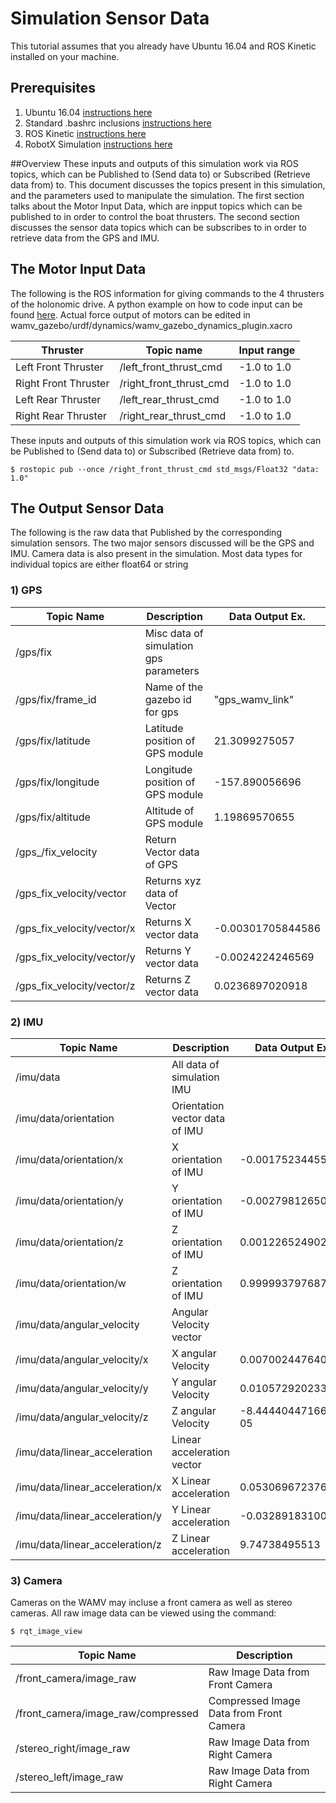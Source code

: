 # Simulation Sensor Data

This tutorial assumes that you already have Ubuntu 16.04 and ROS Kinetic installed on your machine.

## Prerequisites

1. Ubuntu 16.04 [instructions here](https://github.com/riplaboratory/Kanaloa/blob/master/Tutorials/SoftwareInstallation/Ubuntu16.04/readme.md)
2. Standard .bashrc inclusions [instructions here](https://github.com/riplaboratory/Kanaloa/blob/master/Tutorials/SoftwareInstallation/.bashrc_inclusions/readme.md)
3. ROS Kinetic [instructions here](https://github.com/riplaboratory/Kanaloa/blob/master/Tutorials/SoftwareInstallation/ROS/Kinetic/readme.md)
4. RobotX Simulation [instructions here](https://github.com/riplaboratory/Kanaloa/blob/master/Tutorials/SoftwareInstallation/RobotX%20Simulation/readme.md)

##Overview
These inputs and outputs of this simulation work via ROS topics, which can be Published to (Send data to) or Subscribed (Retrieve data from) to. This document discusses the topics present in this simulation, and the parameters used to manipulate the simulation. The first section talks about the Motor Input Data, which are inpput topics which can be published to in order to control the boat thrusters. The second section discusses the sensor data topics which can be subscribes to in order to retrieve data from the GPS and IMU. 

## The Motor Input Data
The following is the ROS information for giving commands to the 4 thrusters of the holonomic drive. A python example on how to code input can be found [here](https://github.com/riplaboratory/Kanaloa/blob/master/Tutorials/SoftwareInstallation/RobotX%20Simulation/vmrc_ws/src/vmrc/scripts/test_publisher_holonomic.py). Actual force output of motors can be edited in wamv_gazebo/urdf/dynamics/wamv_gazebo_dynamics_plugin.xacro

Thruster  | Topic name | Input range
------------- | ------------- | -------------
Left Front Thruster | /left_front_thrust_cmd  | -1.0 to 1.0
Right Front Thruster | /right_front_thrust_cmd  | -1.0 to 1.0
Left Rear Thruster | /left_rear_thrust_cmd  | -1.0 to 1.0
Right Rear Thruster | /right_rear_thrust_cmd  | -1.0 to 1.0

These inputs and outputs of this simulation work via ROS topics, which can be Published to (Send data to) or Subscribed (Retrieve data from) to. 
```console
$ rostopic pub --once /right_front_thrust_cmd std_msgs/Float32 "data: 1.0" 
```


## The Output Sensor Data
The following is the raw data that Published by the corresponding simulation sensors. The two major sensors discussed will be the GPS and IMU. Camera data is also present in the simulation. Most data types for individual topics are either float64 or string 

### 1) GPS
Topic Name  | Description | Data Output Ex.
------------- | ------------- | -------------
/gps/fix | Misc data of simulation gps parameters  |   <Data too large for text box>
/gps/fix/frame_id   | Name of the gazebo id for gps  | "gps_wamv_link"
/gps/fix/latitude | Latitude position of GPS module | 21.3099275057
/gps/fix/longitude | Longitude position of GPS module | -157.890056696
/gps/fix/altitude | Altitude of GPS module | 1.19869570655
/gps_/fix_velocity | Return Vector data of GPS | <Data too large for text box>
/gps_fix_velocity/vector | Returns xyz data of Vector | <Data too large for text box>
/gps_fix_velocity/vector/x |Returns X vector data | -0.00301705844586
/gps_fix_velocity/vector/y |Returns Y vector data | -0.0024224246569
/gps_fix_velocity/vector/z |Returns Z vector data | 0.0236897020918



### 2) IMU
Topic Name  | Description | Data Output Ex.
------------- | ------------- | -------------
/imu/data | All data of simulation IMU  |   <Data too large for text box>
/imu/data/orientation | Orientation vector data of IMU  |   <Data too large for text box>
/imu/data/orientation/x | X orientation of IMU  |   -0.00175234455745
/imu/data/orientation/y | Y orientation of IMU  |   -0.00279812650758
/imu/data/orientation/z | Z orientation of IMU  |   0.00122652490272
/imu/data/orientation/w | Z orientation of IMU  |   0.999993797687
/imu/data/angular_velocity | Angular Velocity vector |   <Data too large for text box>
/imu/data/angular_velocity/x | X angular Velocity |  0.00700244764078
/imu/data/angular_velocity/y | Y angular Velocity |  0.0105729202332
/imu/data/angular_velocity/z | Z angular Velocity |  -8.44440447166e-05
/imu/data/linear_acceleration | Linear acceleration vector |   <Data too large for text box>
/imu/data/linear_acceleration/x | X Linear acceleration |  0.053069672376
/imu/data/linear_acceleration/y | Y Linear acceleration |  -0.0328918310041
/imu/data/linear_acceleration/z | Z Linear acceleration |  9.74738495513

### 3) Camera
Cameras on the WAMV may incluse a front camera as well as stereo cameras. All raw image data can be viewed using the command:
```console
$ rqt_image_view
```
Topic Name  | Description 
------------- | ------------- 
/front_camera/image_raw | Raw Image Data from Front Camera
/front_camera/image_raw/compressed | Compressed Image Data from Front Camera
/stereo_right/image_raw | Raw Image Data from Right Camera
/stereo_left/image_raw | Raw Image Data from Right Camera
